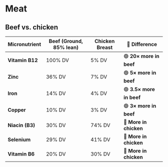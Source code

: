 # Meat

## Beef vs. chicken

| Micronutrient         | **Beef (Ground, 85% lean)** | **Chicken Breast** | 📌 Difference                 |
| --------------------- | --------------------------- | ------------------ | ----------------------------- |
| **Vitamin B12**       | 100% DV                     | 5% DV              | 🟢 **20× more in beef**       |
| **Zinc**              | 36% DV                      | 7% DV              | 🟢 **5× more in beef**        |
| **Iron**              | 14% DV                      | 4% DV              | 🟢 **3.5× more in beef**      |
| **Copper**            | 10% DV                      | 3% DV              | 🟢 **3× more in beef**      |
| **Niacin (B3)**       | 30% DV                      | 74% DV             | 🔵 **More in chicken**        |
| **Selenium**          | 29% DV                      | 41% DV             | 🔵 **More in chicken**        |
| **Vitamin B6**        | 20% DV                      | 30% DV             | 🔵 **More in chicken**        |
